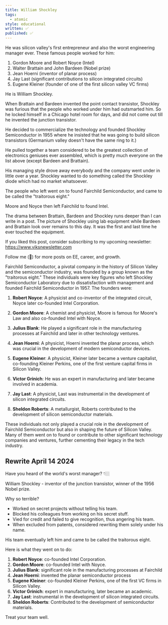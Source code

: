 ```yaml
---
title: William Shockley
tags:
  - atomic
style: educational
written: ✅
published: ✅
---
```

He was silicon valley's first entrepreneur and also the worst engineering manager ever. These famous people worked for him:

1) Gordon Moore and Robert Noyce (Intel)
2) Walter Brattain and John Bardeen (Nobel prize)
3) Jean Hoerni (inventor of planar process)
4) Jay Last (significant contributions to silicon integrated circuits)
5) Eugene Kleiner (founder of one of the first silicon valley VC firms)

He is William Shockley.

When Brattain and Bardeen invented the point contact transistor, Shockley was furious that the people who worked under him had outsmarted him. So he locked himself in a Chicago hotel room for days, and did not come out till he invented the junction transistor.

He decided to commercialize the technology and founded Shockley Semiconductor in 1955 where he insisted that he was going to build silicon transistors (Germanium valley doesn't have the same ring to it.)

He pulled together a team considered to be the greatest collection of electronics geniuses ever assembled, which is pretty much everyone on the list above (except Bardeen and Brattain).

His managing style drove away everybody and the company went under in little over a year. Shockley wanted to do something called the Shockley diode which had no market whatsoever.

The people who left went on to found Fairchild Semiconductor, and came to be called the "traitorous eight."

Moore and Noyce then left Fairchild to found Intel.

The drama between Brattain, Bardeen and Shockley runs deeper than I can write in a post. The picture of Shockley using lab equipment while Bardeen and Brattain look over remains to this day. It was the first and last time he ever touched the equipment.

If you liked this post, consider subscribing to my upcoming newsletter: https://www.viksnewsletter.com

Follow me (🔔) for more posts on EE, career, and growth.



Fairchild Semiconductor, a pivotal company in the history of Silicon Valley and the semiconductor industry, was founded by a group known as the "traitorous eight." These individuals were key figures who left Shockley Semiconductor Laboratory due to dissatisfaction with management and founded Fairchild Semiconductor in 1957. The founders were:

1. **Robert Noyce**: A physicist and co-inventor of the integrated circuit, Noyce later co-founded Intel Corporation.
    
2. **Gordon Moore**: A chemist and physicist, Moore is famous for Moore's Law and also co-founded Intel with Noyce.
    
3. **Julius Blank**: He played a significant role in the manufacturing processes at Fairchild and later in other technology ventures.
    
4. **Jean Hoerni**: A physicist, Hoerni invented the planar process, which was crucial in the development of modern semiconductor devices.
    
5. **Eugene Kleiner**: A physicist, Kleiner later became a venture capitalist, co-founding Kleiner Perkins, one of the first venture capital firms in Silicon Valley.
    
6. **Victor Grinich**: He was an expert in manufacturing and later became involved in academia.
    
7. **Jay Last**: A physicist, Last was instrumental in the development of silicon integrated circuits.
    
8. **Sheldon Roberts**: A metallurgist, Roberts contributed to the development of silicon semiconductor materials.
    

These individuals not only played a crucial role in the development of Fairchild Semiconductor but also in shaping the future of Silicon Valley. Many of them went on to found or contribute to other significant technology companies and ventures, further cementing their legacy in the tech industry.

## Rewrite April 14 2024

Have you heard of the world's worst manager? 👇🏼

William Shockley - inventor of the junction transistor, winner of the 1956 Nobel prize.

Why so terrible?
- Worked on secret projects without telling his team.
- Blocked his colleagues from working on his secret stuff.
- Vied for credit and failed to give recognition, thus angering his team.
- When excluded from patents, considered rewriting them solely under his name.

His team eventually left him and came to be called the traitorous eight.

Here is what they went on to do:
1. **Robert Noyce**: co-founded Intel Corporation.
2. **Gordon Moore**: co-founded Intel with Noyce.
3. **Julius Blank**: significant role in the manufacturing processes at Fairchild
4. **Jean Hoerni**: invented the planar semiconductor process
5. **Eugene Kleiner**: co-founded Kleiner Perkins, one of the first VC firms in Silicon Valley.
6. **Victor Grinich**: expert in manufacturing, later became an academic.
7. **Jay Last**: instrumental in the development of silicon integrated circuits.
8. **Sheldon Roberts**: Contributed to the development of semiconductor materials.

Treat your team well.
